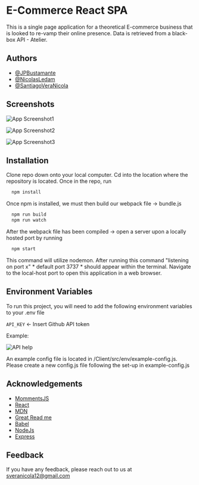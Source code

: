 
# E-Commerce React SPA

This is a single page application for a theoretical E-commerce business that is looked to re-vamp their online presence. Data is retrieved from a black-box API - Atelier.
## Authors

- [@JPBustamante](https://github.com/jpbust)
- [@NicolasLedam](https://github.com/Ledan-bot)
- [@SantiagoVeraNicola](https://github.com/sveranicola)

## Screenshots

![App Screenshot1](https://res.cloudinary.com/jpbust/image/upload/v1633102232/Screen_Shot_2021-10-01_at_10.27.49_qzckfh.jpg)

![App Screenshot2](https://res.cloudinary.com/jpbust/image/upload/v1633102506/Screen_Shot_2021-10-01_at_10.34.57_qbiixi.jpg)

![App Screenshot3](https://res.cloudinary.com/jpbust/image/upload/v1633102232/Screen_Shot_2021-10-01_at_10.28.06_l4xxiv.jpg)


## Installation

Clone repo down onto your local computer. Cd into the location where the repository is located. Once in the repo, run

```bash
  npm install
```
Once npm is installed, we must then build our webpack file -> bundle.js

```bash
  npm run build
  npm run watch
```

After the webpack file has been compiled -> open a server upon a locally hosted port by running

```bash
  npm start
```

This command will utilize nodemon. After running this command "listening on port x" * default port 3737 * should appear within the terminal.
Navigate to the local-host port to open this application in a web browser.
## Environment Variables

To run this project, you will need to add the following environment variables to your .env file

`API_KEY` <- Insert Github API token

Example:

![API help](https://res.cloudinary.com/jpbust/image/upload/v1633102772/Screen_Shot_2021-10-01_at_10.38.46_p3wclh.jpg)

An example config file is located in /Client/src/env/example-config.js. Please create a new config.js file following the set-up in example-config.js



## Acknowledgements

 - [MommentsJS](https://momentjs.com/)
 - [React](https://reactjs.org/docs/getting-started.html)
 - [MDN](https://developer.mozilla.org/en-US/)
 - [Great Read me](https://readme.so/)
 - [Babel](https://babeljs.io/)
 - [NodeJs](https://nodejs.org/en/)
 - [Express](https://expressjs.com/)

## Feedback

If you have any feedback, please reach out to us at sveranicola12@gmail.com
